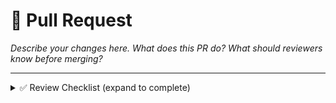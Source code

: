 # 🚀 Pull Request

_Describe your changes here. What does this PR do? What should reviewers know before merging?_

---

<details>
<summary>✅ Review Checklist (expand to complete)</summary>

### 🧠 Code Review  
Refer to [Code Review Checklist](checklists/CODE_REVIEW_CHECKLIST.md)

- [ ] Plugin architecture follows best practices  
- [ ] Queries and data access are optimized  
- [ ] Unit tests are present  
- [ ] TypeScript web resources follow repository pattern and modular design  
- [ ] Code style and documentation are clean  

### 🔁 Power Automate Flow Review (if applicable)  
Refer to [Flow Review Checklist](checklists/FLOW_REVIEW_CHECKLIST.md)

- [ ] Flow is modular and solution-aware  
- [ ] Connection references and environment variables used  
- [ ] Error handling and retry policies configured  
- [ ] Flow tested with edge cases  
- [ ] Flow integrates safely with plugin logic  

</details>